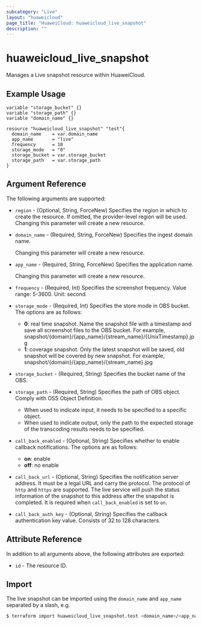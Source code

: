 ```yaml
---
subcategory: "Live"
layout: "huaweicloud"
page_title: "HuaweiCloud: huaweicloud_live_snapshot"
description: ""
---
```


# huaweicloud_live_snapshot

Manages a Live snapshot resource within HuaweiCloud.

## Example Usage

```hcl
variable "storage_bucket" {}
variable "storage_path" {}
variable "domain_name" {}

resource "huaweicloud_live_snapshot" "test"{
  domain_name    = var.domain_name
  app_name       = "live"
  frequency      = 10
  storage_mode   = "0"
  storage_bucket = var.storage_bucket
  storage_path   = var.storage_path
}
```

## Argument Reference

The following arguments are supported:

* `region` - (Optional, String, ForceNew) Specifies the region in which to create the resource.
  If omitted, the provider-level region will be used. Changing this parameter will create a new resource.

* `domain_name` - (Required, String, ForceNew) Specifies the ingest domain name.

  Changing this parameter will create a new resource.

* `app_name` - (Required, String, ForceNew) Specifies the application name.

  Changing this parameter will create a new resource.

* `frequency` - (Required, Int) Specifies the screenshot frequency. Value range: 5-3600. Unit: second.

* `storage_mode` - (Required, Int) Specifies the store mode in OBS bucket. The options are as follows:
  + **0**: real time snapshot. Name the snapshot file with a timestamp and
    save all screenshot files to the OBS bucket.
    For example, snapshot/{domain}/{app_name}/{stream_name}/{UnixTimestamp}.jpg
  + **1**: coverage snapshot. Only the latest snapshot will be saved, old snapshot
    will be covered by new snapshot.
    For example, snapshot/{domain}/{app_name}/{stream_name}.jpg

* `storage_bucket` - (Required, String) Specifies the bucket name of the OBS.

* `storage_path` - (Required, String) Specifies the path of OBS object. Comply with OSS Object Definition.
  + When used to indicate input, it needs to be specified to a specific object.
  + When used to indicate output, only the path to the expected storage of the transcoding
    results needs to be specified.

* `call_back_enabled` - (Optional, String) Specifies whether to enable callback notifications.
  The options are as follows:
  + **on**: enable
  + **off**: no enable

* `call_back_url` - (Optional, String) Specifies the notification server address.
  It must be a legal URL and carry the protocol. The protocol of `http` and `https` are supported.
  The live service will push the status information of the snapshot to this address after the snapshot is completed.
  It is required when `call_back_enabled` is set to `on`.

* `call_back_auth_key` - (Optional, String) Specifies the callback authentication key value.
  Consists of 32 to 128 characters.

## Attribute Reference

In addition to all arguments above, the following attributes are exported:

* `id` - The resource ID.

## Import

The live snapshot can be imported using the `domain_name` and `app_name` separated by a slash, e.g.

```bash
$ terraform import huaweicloud_live_snapshot.test <domain_name>/<app_name>
```
